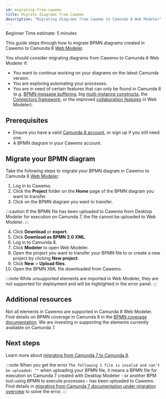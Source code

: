 ```yaml
---
id: migrating-from-cawemo
title: Migrate diagrams from Cawemo
description: "Migrating diagrams from Cawemo to Camunda 8 Web Modeler"
---
```


<span class="badge badge--beginner">Beginner</span>
<span class="badge badge--medium">Time estimate: 5 minutes</span>

This guide steps through how to migrate BPMN diagrams created in Cawemo to Camunda 8 [Web Modeler](https://modeler.cloud.camunda.io/).

You should consider migrating diagrams from Cawemo to Camunda 8 Web Modeler if:

- You want to continue working on your diagrams on the latest Camunda version.
- You are exploring automating your processes.
- You are in need of certain features that can only be found in Camunda 8 (e.g. [BPMN message buffering](/components/concepts/messages.md#message-buffering), big [multi-instance constructs](/components/modeler/bpmn/multi-instance/multi-instance.md), the [Connectors framework](/components/connectors/introduction.md), or the improved [collaboration features](/components/modeler/web-modeler/collaboration.md) in Web Modeler).

## Prerequisites

- Ensure you have a valid [Camunda 8 account](/guides/create-account.md), or sign up if you still need one.
- A BPMN diagram in your Cawemo account.

## Migrate your BPMN diagram

Take the following steps to migrate your BPMN diagram in Cawemo to Camunda 8 [Web Modeler](/components/modeler/web-modeler/launch-web-modeler.md):

1. Log in to Cawemo.
2. Click the **Project** folder on the **Home** page of the BPMN diagram you want to transfer.
3. Click on the BPMN diagram you want to transfer.

:::caution
If the BPMN file has been uploaded to Cawemo from Desktop Modeler for execution on Camunda 7, the file cannot be uploaded to Web Modeler.
:::

4. Click **Download** or **export**.
5. Click **Download as BPMN 2.0 XML**.
6. Log in to Camunda 8.
7. Click **Modeler** to open Web Modeler.
8. Open the project you want to transfer your BPMN file to or create a new project by clicking **New project**.
9. Click **New** > **Upload files**.
10. Open the BPMN XML file downloaded from Cawemo.

:::note
While unsupported elements are imported in Web Modeler, they are not supported for deployment and will be highlighted in the error panel.
:::

## Additional resources

Not all elements in Cawemo are supported in Camunda 8 Web Modeler. Find details on BPMN coverage in Camunda 8 in the [BPMN coverage documentation](/components/modeler/bpmn/bpmn-coverage.md). We are investing in supporting the elements currently available on Camunda 7.

## Next steps

Learn more about [migrating from Camunda 7 to Camunda 8](/guides/migrating-from-camunda-7/index.md).

:::note
When you get the error `The following 1 file is invalid and can't be uploaded: ""` when uploading your BPMN file, it means a BPMN file for execution on Camunda 7 created with Desktop Modeler - or another BPM tool using BPMN to execute processes - has been uploaded to Cawemo. Find details in [migrating from Camunda 7 documentation under migration overview](/guides/migrating-from-camunda-7/index.md#migration-overview) to solve the error.
:::
